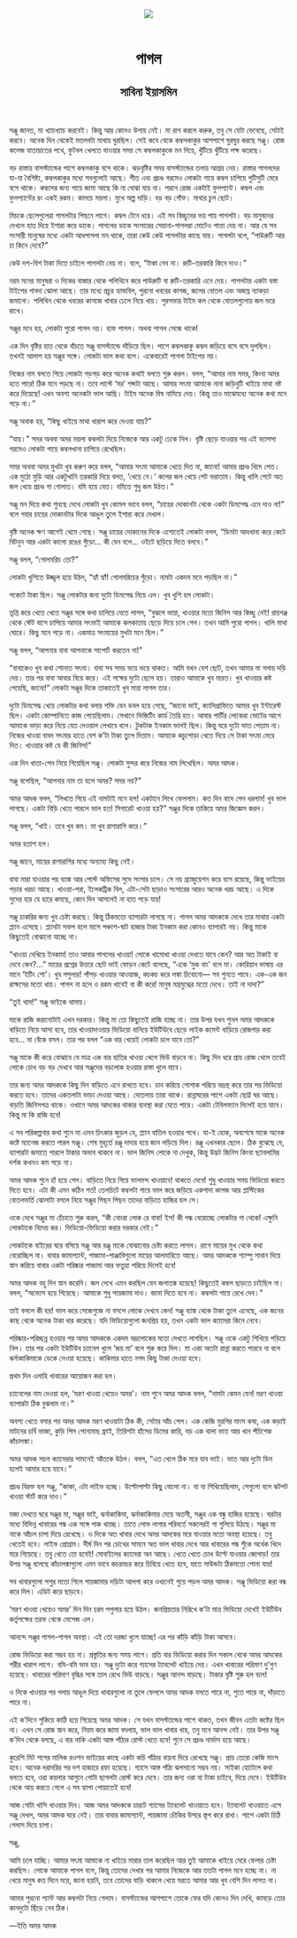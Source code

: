 <div align=center> <img src="../../metadata/images/rabibasariya/পাগল-সাবিনা-ইয়াসমিন.jpg" align="center"></div><br><h1 align=center>পাগল</h1>
<h2 align=center>সাবিনা ইয়াসমিন</h2><br>

সঞ্জু জানত, মা খ্যাচখ্যাচ করবেই। কিন্তু আর কোনও উপায় নেই। মা রাগ করলে করুক, তবু সে যেটা ভেবেছে, সেটাই করবে। অনেক দিন থেকেই মতলবটা মাথায় ঘুরছিল। সেই কবে থেকে কম্বলকাকুর আশপাশে ঘুরঘুর করছে সঞ্জু। রোজ কলেজ যাতায়াতের পথে, ফুটবল খেলতে যাওয়ার সময় সে কম্বলকাকুকে মন দিয়ে, খুঁটিয়ে খুঁটিয়ে লক্ষ করেছে।

বড় রাস্তায় বাসস্ট্যান্ডের পাশে কম্বলকাকু বসে থাকে। ঝড়বৃষ্টির সময় বাসস্ট্যান্ডের তলায় আশ্রয় নেয়। রাস্তার পাগলদের যা-যা বৈশিষ্ট্য, কম্বলকাকুর মধ্যে সবগুলোই আছে। শীত এবং প্রচণ্ড গরমেও লোকটা গায়ে কম্বল চাপিয়ে গুটিসুটি মেরে বসে থাকে। কম্বলের জন্য গায়ে জামা আছে কি না বোঝা যায় না। পরনে রোজ একটাই ফুলপ্যান্ট। কম্বল এবং ফুলপ্যান্টের রং একই রকম। কালচে ময়লা। মুখে অল্প দাড়ি। বড় বড় গোঁফ। মাথার চুল ছোট।

মিচকে ছেলেপুলেরা পাগলটার পিছনে লাগে। কম্বল টেনে ধরে। এই সব বিচ্ছুদের ভয় পায় পাগলটা। বড় মানুষদের দেখলে হাত দিয়ে ইশারা করে ডাকে। পাগলের ডাকে সংসারের সেয়ানা-পাগলরা মোটেও পাত্তা দেয় না। আর যে সব সংসারী মানুষের মধ্যে একটা আধপাগলা মন থাকে, তারা কেউ কেউ পাগলটার কাছে যায়। পাগলটা বলে, “পাউরুটি আর চা কিনে দেবে?”

কেউ দশ-বিশ টাকা দিতে চাইলে পাগলটা নেয় না। বলে, “টাকা নেব না। রুটি-তরকারি কিনে দাও।”

নরম মনের মানুষরা ও দিকের বাজার থেকে পলিথিনে করে পাউরুটি বা রুটি-তরকারি এনে দেয়। পাগলটার একটা বস্তা টাইপের গাবদা ঝোলা আছে। তার মধ্যে প্রচুর হ্যান্ডবিল, পুরনো খবরের কাগজ, জলের বোতল এবং অজস্র ন্যাকড়া জমানো। পলিথিন থেকে খবরের কাগজে খাবার ঢেলে নিয়ে খায়। পুরসভার টাইম কল থেকে বোতলগুলোয় জল ভরে রাখে।

সঞ্জুর মনে হয়, লোকটা পুরো পাগল নয়। হাফ পাগল। অথবা পাগল সেজে থাকে!

এক দিন বৃষ্টির হাত থেকে বাঁচতে সঞ্জু বাসস্ট্যান্ডে দাঁড়িয়ে ছিল। পাশে কম্বলকাকু কম্বল জড়িয়ে বসে বসে দুলছিল। তখনই আলাপ হয় সঞ্জুর সঙ্গে। লোকটা ভাল কথা বলে। একেবারেই পাগলা টাইপের নয়।

নিজের নাম বলতে গিয়ে লোকটা গড়গড় করে অনেক কথাই বলতে শুরু করল। বলল, “আমার নাম সমর, কিংবা অমর হতে পারে! ঠিক মনে পড়ছে না। তবে লাস্টে ‘মর’ শব্দটা আছে। আমার সৎমা আমাকে নানা জড়িবুটি খাইয়ে মাথা নষ্ট করে দিয়েছে! এখন অবশ্য অনেকটা ভাল আছি। টাইম অনেক বিষ নামিয়ে দেয়। কিন্তু তাও মাঝেমধ্যে অনেক কথা মনে পড়ে না।”

সঞ্জু অবাক হয়, “কিছু খাইয়ে মাথা খারাপ করে দেওয়া যায়?”

“যায়।” সমর অথবা অমর ময়লা কম্বলটা দিয়ে নিজেকে আর একটু ঢেকে নিল। বৃষ্টি ছেড়ে যাওয়ার পর এই ভ্যাপসা গরমেও লোকটা গায়ে কম্বলখানা চাপিয়ে রেখেছিল।

সমর অথবা অমর মুখটা খুব করুণ করে বলল, “আমার সৎমা আমাকে খেতে দিত না, জানো! আমার প্রচণ্ড খিদে পেত। এক মুঠো মুড়ি আর একটুখানি তরকারি দিয়ে বলত, ‘খেয়ে নে।’ কলের জল খেয়ে পেট ভরাতাম। কিন্তু খালি পেটে অত জল খেয়ে প্রচণ্ড গা গোলাত। বমি হয়ে যেত। বমিতে শুধু জল উঠত।”

সঞ্জু মন দিয়ে কথা শুনছে দেখে লোকটা খুব কোমল ভাবে বলল, “চায়ের দোকানটা থেকে একটা ডিমসেদ্ধ এনে দাও না!” বলে গবার চায়ের দোকানটার দিকে আঙুল তুলে ইশারা করে দেখাল।

বৃষ্টি অনেক ক্ষণ আগেই থেমে গেছে। সঞ্জু চায়ের দোকানের দিকে এগোতেই লোকটা বলল, “ডিমটা আধখানা করে কেটে বিটনুন আর একটা কালো রঙের গুঁড়ো... কী যেন বলে... ওইটে ছড়িয়ে দিতে বলবে।”

সঞ্জু বলল, “গোলমরিচ তো?”

লোকটা খুশিতে উজ্জ্বল হয়ে উঠল, “হ্যাঁ হ্যাঁ! গোলমরিচের গুঁড়ো। নামটা একদম মনে পড়ছিল না।”

পকেটে টাকা ছিল। সঞ্জু লোকটার জন্য দুটো ডিমসেদ্ধ নিয়ে এল। খুব খুশি হল লোকটা।

তৃপ্তি করে খেতে খেতে সঞ্জুর সঙ্গে কথা চালিয়ে যেতে লাগল, “বুঝলে ভায়া, খাওয়ার মতো জিনিস আর কিচ্ছু নেই! রায়গঞ্জ থেকে স্টেট বাসে চাপিয়ে আমার সৎভাই আমাকে কলকাতায় ছেড়ে দিয়ে চলে গেল। তখন আমি পুরো পাগল। খালি মাথা ঘোরে। কিছু মনে পড়ে না। একমাত্র সৎমায়ের মুখটা মনে ছিল।”

সঞ্জু বলল, “আপনার বাবা আপনাকে সাপোর্ট করতেন না!”

“বাবাকেও খুব কথা শোনাত সৎমা। বাবা সব সময় ভয়ে ভয়ে থাকত। আমি যখন বেশ ছোট, তখন আমার মা গলায় দড়ি দেয়। তার পর বাবা আবার বিয়ে করে। এই পক্ষের দুটো ছেলে হয়। তারাও আমাকে খুব মারত। খুব খাওয়ার কষ্ট পেয়েছি, জানো!” লোকটা সঞ্জুর দিকে তাকাতেই খুব মায়া লাগল তার।

দুটো ডিমসেদ্ধ খেয়ে লোকটার কথা বলার শক্তি যেন ডবল হয়ে গেছে, “জানো ভাই, ক্যালিগ্রাফিতে আমার খুব ইন্টারেস্ট ছিল। একটা কোম্পানিতে কাজ পেয়েছিলাম। সেখানে ভিজ়িটিং কার্ড তৈরি হত। আবার পার্টির লোকেরা ভোটের আগে আমাকে ভাড়া করে নিয়ে যেত দেওয়াল লেখাবে বলে। টুকটাক ইনকাম ভালই ছিল। কিন্তু ঘরে দুটো ভাত পেতাম না। নিজের খাওয়া বাবদ সৎমার হাতে বেশ ক’টা টাকা তুলে দিতাম। আমাকে কচুপোড়া খেতে দিয়ে সে টাকা সৎমা মেরে দিত। খাওয়ার কষ্ট যে কী জিনিস!”

এক দিন খাতা-পেন নিয়ে গিয়েছিল সঞ্জু। লোকটা সুন্দর করে নিজের নাম লিখেছিল। অমর আদক।

সঞ্জু বলেছিল, “আপনার নাম তা হলে অমর? সমর নয়?”

অমর আদক বলল, “লিখতে গিয়ে এই নামটাই মনে হল! একটানে লিখে ফেললাম। কত দিন বাদে পেন ধরলাম! খুব ভাল লাগছে। একটা বিড়ি খেতে পারলে ভাল হত! সিগারেট খাওয়া হয়?” সঞ্জুর দিকে তাকিয়ে অমর জিজ্ঞেস করল।

সঞ্জু বলল, “খাই। তবে খুব কম। মা খুব রাগারাগি করে।”

অমর হতাশ হল।

সঞ্জু জানে, মায়ের রাগারাগির মধ্যে অন্যায্য কিছু নেই।

বাবা মারা যাওয়ার পর ব্যাঙ্ক আর পোস্ট অফিসের সুদে সংসার চলে। সে নয় গ্র্যাজুয়েশন করে বসে রয়েছে, কিন্তু ভাইয়ের পড়ার খরচা আছে। খাওয়া-পরা, ইলেকট্রিক বিল, এটা-সেটা ছাড়াও সংসারের আরও অনেক খরচ আছে। এ দিকে সুদের হার যে হারে কমছে, কোন দিন আসলেই না হাত পড়ে যায়!

সঞ্জু চাকরির জন্য খুব চেষ্টা করছে। কিন্তু ঠিকমতো ব্যাপারটা লাগছে না। পাগল অমর আদককে দেখে তার মাথায় একটা প্ল্যান এসেছে। প্ল্যানটা সফল হলে মাসে পঞ্চাশ-ষাট হাজার টাকা ইনকাম করা কোনও ব্যাপারই নয়। কিন্তু মাকে কিছুতেই বোঝানো যাচ্ছে না।

“খাওয়া দেখিয়ে ইনকাম! তাও আবার পাগলের খাওয়া! লোকে খামোখা খাওয়া দেখতে যাবে কেন? আর অত টাকাই বা দেবে কেন?...” মায়ের প্রশ্নের উত্তরে ছোট ভাই ফোড়ন কেটে বলেছে, “একে ‘মুক বাং’ বলে মা। কোরিয়ান ভাষায় এর মানে ‘ইটিং শো’। খুব পপুলার! পাঁপড় খাওয়ার আওয়াজ, কচকচ করে লঙ্কা চিবোনো— সব শুনতে পাবে। এক-এক জন রাক্ষসের মতো খায়। পাগল না হলে ও রকম খাবেই বা কী করে! মানুষ মন্ত্রমুগ্ধের মতো দেখে। তাই না দাদা?”

“তুই থাম!” সঞ্জু ভাইকে থামায়।

মাকে রাজি করানোটাই এখন দরকার। কিন্তু মা তো কিছুতেই রাজি হচ্ছে না। তার উপর যখন শুনল অমর আদককে বাড়িতে নিয়ে আসা হবে, তার খাওয়াদাওয়ার ভিডিয়ো বানিয়ে ইউটিউবে ছেড়ে লাইক কমেন্ট বাড়িয়ে রোজগার করা হবে... মা বেঁকে বসল। তার পর বলল “এক বার খেয়েই লোকটা চলে যাবে তো?”

সঞ্জু মাকে কী করে বোঝাবে যে মাত্র এক বার হাতির খাওয়া খেলে ভিউ বাড়বে না। কিছু দিন ধরে প্রায় রোজ খেলে তবেই লোকে চোখ বড় বড় দেখবে আর সঞ্জুদের বড়লোক হওয়ার রাস্তা খুলে যাবে।

তার জন্য অমর আদককে কিছু দিন বাড়িতে এনে রাখতে হবে। চান করিয়ে পোশাক পরিয়ে ভদ্রস্থ করে তার পর ভিডিয়ো করতে হবে। তাদের একতলাটা ভাড়া দেওয়া আছে। দোতলায় তারা থাকে। রান্নাঘরের পাশে একটা ছোট্ট ঘর আছে। বাড়তি জিনিসপত্র থাকে। ওখানে অমর আদকের থাকার ব্যবস্থা করা যেতে পারে। একটা টেবিলফ্যান দিলেই হয়ে যাবে। কিন্তু মা কি রাজি হবে!

এ সব পরিকল্পনার কথা শুনে মা এমন চিৎকার জুড়ল যে, প্ল্যান বাতিল হওয়ার পথে। যা-ই হোক, অবশেষে মাকে অনেক কষ্টে ম্যানেজ করতে পারল সঞ্জু। শেষ মুহূর্তে রঞ্জু দাদার হয়ে জান লড়িয়ে দিল। রঞ্জু এখনকার ছেলে। ঠিক বুঝেছে যে, ব্যাপারটা জমাতে পারলে টাকার অভাব থাকবে না। ভাল জিনিস লোকে না দেখুক, কিন্তু উদ্ভট জিনিস কিংবা ছ্যাবলামির দর্শক কখনও কম পড়ে না।

অমর আদক শুনে হাঁ হয়ে গেল। বাড়িতে নিয়ে গিয়ে ভালমন্দ খাওয়াবে! থাকতে দেবে! শুধু খাওয়ার সময় ভিডিয়ো করতে দিতে হবে। এটা কী এমন কঠিন শর্ত! তেলচিটে কম্বলটা গায়ে ভাল করে জড়িয়ে একগাদা কাগজ আর প্লাস্টিকের বোতলভর্তি ঝোলাটা বগলে নিয়ে সঞ্জুর পিছন পিছন তাদের বাড়িতে হাজির হল সে।

ওকে দেখে সঞ্জুর মা চেঁচাতে শুরু করল, “কী নোংরা লোক রে বাবা! ইস! কী গন্ধ বেরোচ্ছে লোকটার গা থেকে! এক্ষুনি লোকটাকে বিদেয় কর। ভিডিয়ো-ফিডিয়ো করার দরকার নেই।”

লোকটাকে বাইরের ঘরে বসিয়ে সঞ্জু আর রঞ্জু মাকে বোঝানোর চেষ্টা করতে লাগল। রাগে মায়ের মুখ থেকে কথা বেরোচ্ছিল না। বাবার জামাপ্যান্ট, পাজামা-পাঞ্জাবিগুলো মায়ের আলমারিতে আছে। অমর আদককে শ্যাম্পু সাবান দিয়ে স্নান করিয়ে বাবার একটা পরিষ্কার পাজামা আর ফতুয়া পরিয়ে দিলেই হবে!

অমর আদক বহু দিন স্নান করেনি। জল দেখে এমন করছিল যেন জলাতঙ্ক হয়েছে! কিছুতেই কম্বল ছাড়তে চাইছিল না। বলল, “অভ্যেস হয়ে গিয়েছে। আমাকে শুধু পায়জামা দাও। জামা দিতে হবে না। কম্বলটা গায়ে রেখে দেব।”

তাই বললে কী হয়! ভাল করে সেজেগুজে না বসলে লোকে দেখবে কেন! সঞ্জু ব্যাঙ্ক থেকে টাকা তুলে এনেছে, এক জনের কাছ থেকে অনেক টাকা ধার করেছে। যদি ভিডিয়োগুলো জনপ্রিয় হয়, তখন একটা ভাল ক্যামেরা কিনে নেবে।

পরিষ্কার-পরিচ্ছন্ন হওয়ার পর অমর আদককে একদম ভদ্রলোকের মতো দেখতে লাগছিল। সঞ্জু ওকে একটু শিখিয়ে পড়িয়ে নিল। তার পর একটা ইউটিউব চ্যানেল খুলে ‘জয় মা’ বলে শুরু করে দিল। মা একা অতটা রান্না করতে পারবে না বলে ঝর্নাকাকিমাকে ডেকে নেওয়া হয়েছে। কাকিমার হাতে নগদ কিছু টাকা দেওয়া হবে।

প্রথম দিন এলাহি খাবারের আয়োজন করা হল।

চ্যানেলের নাম দেওয়া হল, ‘মরণ খাওয়া খেয়েও অমর’। নাম শুনে অমর আদক বলল, “নামটা কেমন যেন! মরণ খাওয়া ব্যাপারটা ঠিক বুঝলাম না।”

অবশ্য খেতে বসার পর অমর আদক মরণ খাওয়াটা ঠিক কী, সেটার আঁচ পেল। এক কেজি মুরগির মাংস কষা, এক কড়াই মাটনের চর্বি ভাজা, কুড়ি পিস পোনামাছ ফ্রাই, তিরিশটা হাঁসের ডিমের কারি, বড় এক থালা ভাত আর খান পঁচিশেক কাঁচালঙ্কা।

অমর আদক সচল ক্যামেরার সামনেই আঁতকে উঠল। বলল, “এত খেলে ঠিক মরে যাব ভাই। ভাত আর দুটো ডিম হলেই আমার হয়ে যাবে।”

প্রচণ্ড বিরক্ত হল সঞ্জু, “কাকা, এটা লাইভ হচ্ছে। উল্টোপাল্টা কিছু বোলো না। যা যা শিখিয়েছিলাম, সেগুলো বলে ঝটপট খাওয়া স্টার্ট করে দাও।”

মজা দেখতে ঘরে সঞ্জুর মা, সঞ্জুর ভাই, ঝর্নাকাকিমা, ঝর্নাকাকিমার মেয়ে অতসী, সঞ্জুর এক বন্ধু হাজির হয়েছে। ঘরটার মধ্যে বিভিন্ন খাবারের গন্ধ এক সঙ্গে পাক খাচ্ছে। তাতে লোভ লাগার পরিবর্তে সকলেরই গা গুলিয়ে উঠছে। সঞ্জুর মা নাকে আঁচল চাপা দিয়ে রেখেছে। ও দিকে অত খাবার দেখে অমর আদকের মরে যাওয়ার মতো অবস্থা হয়েছে। তবু খেতেই হবে। লাইভ প্রোগ্রাম। দীর্ঘ দিন পর চোখের সামনে অত ভাল খাবার দেখে আর খাবারের গন্ধ শুঁকে অর্ধেক খিদে মরে গিয়েছে। তবু খেতে তো হবেই! মোবাইলের ক্যামেরা অন আছে। খেতে খেতে চোখ উল্টে যাওয়ার জোগাড়! তার উপর সঞ্জু বলেছে কাঁচালঙ্কাগুলো এমন ভাবে কচরমচর করে চিবিয়ে খেতে হবে, যাতে সাউন্ডটা ঠিকমতো শোনা যায়!

সব খাবারগুলো পশুর মতো গিলে পায়জামার দড়িটা আলগা করে ওখানেই শুয়ে পড়ল অমর আদক। সঞ্জু ভিডিয়ো করা বন্ধ করে দিল। এডিট করে ছাড়বে।

‘মরণ খাওয়া খেয়েও অমর’ দিন দিন চরম পপুলার হয়ে উঠল। জনপ্রিয়তার নিরিখে ক’টা মাত্র ভিডিয়ো দেখেই ইউটিউব কর্তৃপক্ষের তরফ থেকে মেসেজ এল।

আনন্দে সঞ্জুর পাগল-পাগল অবস্থা। এই তো দরজা খুলে যাচ্ছে! এর পর কাঁড়ি কাঁড়ি টাকা আসবে।

রোজ ভিডিয়ো করা সম্ভব হয় না। প্রস্তুতির জন্য সময় লাগে। প্রতি বার ভিডিয়ো করার দিন সকাল থেকে অমর আদকের শরীর খারাপ লাগে। বমি-বমি ভাব হয়। সঞ্জু দুটো করে গ্যাসের ট্যাবলেট খাইয়ে দেয়। এখন খাবারের পরিমাণ দু’গুণ হয়েছে। খাবারের পরিমাণ বৃদ্ধির সঙ্গে তাল রেখে ভিউ বাড়ছে। সঞ্জুর আনন্দ বাড়ছে। টাকার বৃষ্টি শুরু হল বলে!

ও দিকে খাওয়ার পর গলায় আঙুল দিয়ে খাবারগুলো না তুলে ফেললে অমর আদক বসতে পারে না, শুতে পারে না, দাঁড়াতে পারে না।

এই ক’দিনে শুকিয়ে কাঠি হয়ে গিয়েছে অমর আদক। সে যখন বাসস্ট্যান্ডের পাশে থাকত, তখন জীবন এতটা কষ্টের ছিল না। এখন সে রোজ স্নান করে, নিয়ম করে জামা বদলায়, ভাল ভাল খাবার খায়, তবু মনে আনন্দ নেই। তার উপর সঞ্জু ক’দিন থেকে বলছে, এ বার নাকি একটা আস্ত পাঁঠার রোস্ট খেতে হবে! শুনে সে প্রচণ্ড নার্ভাস হয়ে আছে।

কুরেশি মিট শপের মালিক রওশন ভাইয়ের কাছে একটা কচি পাঁঠার বায়না দিয়ে রেখেছে সঞ্জু। প্রায় তেরো কেজি মাংস হবে। অনেক দরাদরির পর দশ হাজারে রফা হয়েছে। গ্যাসে আস্ত পাঁঠা ঝলসানো সম্ভব নয়। সাইকা হোটেলে কথা বলতে হবে, ওরা কয়লার আগুনে গোটা ছাগলটা রোস্ট করে দেবে। তার জন্য ওরা যা টাকা চাইবে, দিয়ে দেবে। ইউটিউব থেকে আয় করতে গেলে এ সব হ্যাপা পোয়াতেই হবে!

আজ গোটা খাসি খাওয়ার দিন। আজ অমর আদককে চারটে গ্যাসের ট্যাবলেট খাওয়াতে হবে। ট্যাবলেট খাওয়াতে এসে সঞ্জু দেখল, অমর আদক ঘরে নেই। তার বাবার জামাপ্যান্ট, পায়জামা চৌকির উপরে স্তূপ করে রাখা। পাশে একটা চিঠি গেলাস দিয়ে চাপা।

সঞ্জু,

আমি চলে যাচ্ছি। আমার সৎমা আমাকে না খাইয়ে মারার তাল করেছিল আর তুই আমাকে খাইয়ে মেরে ফেলার চেষ্টা করছিস। লোকে আমাকে পাগল বলে, কিন্তু তোদের দেখার পর আমার নিজেকে আর ততটা পাগল মনে হচ্ছে না। না খেয়ে মানুষ কত দিনে মরে, জানা হয়নি, তবে তোদের বাড়ি থাকলে খেয়ে মরতে আমার আর খুব বেশি দিন লাগত না।

আমার পুরনো প্যান্ট আর কম্বলটা নিয়ে গেলাম। বাসস্ট্যান্ডের আশপাশে তোকে ফের যদি কোনও দিন দেখি, কামড়ে তোর কানদুটো ছিঁড়ে নেব ঠিক।

—ইতি অমর আদক

